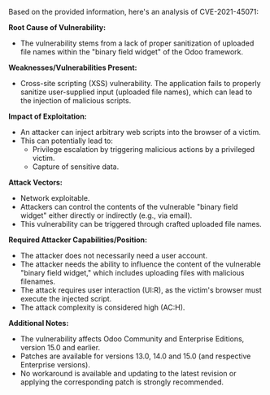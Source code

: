 Based on the provided information, here's an analysis of CVE-2021-45071:

**Root Cause of Vulnerability:**
- The vulnerability stems from a lack of proper sanitization of uploaded file names within the "binary field widget" of the Odoo framework.

**Weaknesses/Vulnerabilities Present:**
- Cross-site scripting (XSS) vulnerability. The application fails to properly sanitize user-supplied input (uploaded file names), which can lead to the injection of malicious scripts.

**Impact of Exploitation:**
- An attacker can inject arbitrary web scripts into the browser of a victim.
- This can potentially lead to:
  - Privilege escalation by triggering malicious actions by a privileged victim.
  - Capture of sensitive data.

**Attack Vectors:**
- Network exploitable.
- Attackers can control the contents of the vulnerable "binary field widget" either directly or indirectly (e.g., via email).
- This vulnerability can be triggered through crafted uploaded file names.

**Required Attacker Capabilities/Position:**
- The attacker does not necessarily need a user account.
- The attacker needs the ability to influence the content of the vulnerable "binary field widget," which includes uploading files with malicious filenames.
- The attack requires user interaction (UI:R), as the victim's browser must execute the injected script.
- The attack complexity is considered high (AC:H).

**Additional Notes:**

- The vulnerability affects Odoo Community and Enterprise Editions, version 15.0 and earlier.
- Patches are available for versions 13.0, 14.0 and 15.0 (and respective Enterprise versions).
- No workaround is available and updating to the latest revision or applying the corresponding patch is strongly recommended.